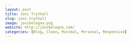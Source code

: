```yaml
---
layout: post
title: Joni Trythall
slug: joni-trythall
image: jonibologna.png
website: http://jonibologna.com/
categories: [Blog, Clean, Minimal, Personal, Responsive]
---
```

